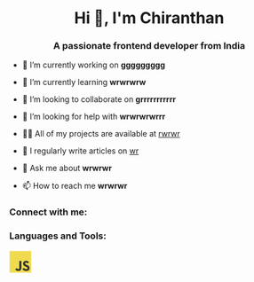 <h1 align="center">Hi 👋, I'm Chiranthan</h1>
<h3 align="center">A passionate frontend developer from India</h3>

- 🔭 I’m currently working on **ggggggggg**

- 🌱 I’m currently learning **wrwrwrw**

- 👯 I’m looking to collaborate on **grrrrrrrrrrr**

- 🤝 I’m looking for help with **wrwrwrwrrr**

- 👨‍💻 All of my projects are available at [rwrwr](rwrwr)

- 📝 I regularly write articles on [wr](wr)

- 💬 Ask me about **wrwrwr**

- 📫 How to reach me **wrwrwr**

<h3 align="left">Connect with me:</h3>
<p align="left">
</p>

<h3 align="left">Languages and Tools:</h3>
<p align="left"> <a href="https://developer.mozilla.org/en-US/docs/Web/JavaScript" target="_blank" rel="noreferrer"> <img src="https://raw.githubusercontent.com/devicons/devicon/master/icons/javascript/javascript-original.svg" alt="javascript" width="40" height="40"/> </a> </p>
